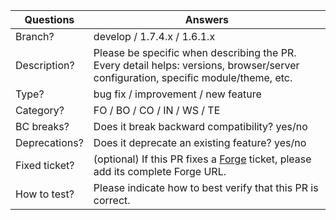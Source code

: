 <!--
Thank you for contributing to the PrestaShop project! 

Please take the time to edit the "Answers" rows with the necessary information.

Check out our contribution guidelines to find out how to complete it:
https://devdocs.prestashop.com/1.7/contribute/contribution-guidelines/#pull-requests
 -->

| Questions     | Answers
| ------------- | -------------------------------------------------------
| Branch?       | develop / 1.7.4.x / 1.6.1.x
| Description?  | Please be specific when describing the PR. <br> Every detail helps: versions, browser/server configuration, specific module/theme, etc.
| Type?         | bug fix / improvement / new feature
| Category?     | FO / BO / CO / IN / WS / TE
| BC breaks?    | Does it break backward compatibility? yes/no
| Deprecations? | Does it deprecate an existing feature? yes/no
| Fixed ticket? | (optional) If this PR fixes a [Forge](http://forge.prestashop.com/) ticket, please add its complete Forge URL.
| How to test?  | Please indicate how to best verify that this PR is correct.

<!-- Click the form's "Preview" button to make sure the table is functional in GitHub. Thank you! -->
